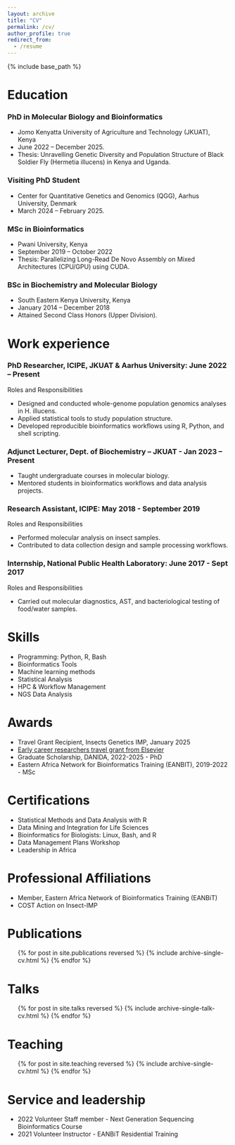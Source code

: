 ```yaml
---
layout: archive
title: "CV"
permalink: /cv/
author_profile: true
redirect_from:
  - /resume
---
```


{% include base_path %}

Education
======
### PhD in Molecular Biology and Bioinformatics
*	Jomo Kenyatta University of Agriculture and Technology (JKUAT), Kenya
*	June 2022 – December 2025.
*	Thesis: Unravelling Genetic Diversity and Population Structure of Black Soldier Fly (Hermetia illucens) in Kenya and Uganda.
### Visiting PhD Student
*	Center for Quantitative Genetics and Genomics (QGG), Aarhus University, Denmark 
*	March 2024 – February 2025.
### MSc in Bioinformatics
*	Pwani University, Kenya 
*	September 2019 – October 2022
*	Thesis: Parallelizing Long-Read De Novo Assembly on Mixed Architectures (CPU/GPU) using CUDA.
### BSc in Biochemistry and Molecular Biology
*	South Eastern Kenya University, Kenya 
*	January 2014 – December 2018
*	Attained Second Class Honors (Upper Division). 

Work experience
======
### PhD Researcher, ICIPE, JKUAT & Aarhus University: June 2022 – Present
Roles and Responsibilities 
*	Designed and conducted whole-genome population genomics analyses in H. illucens.
*	Applied statistical tools to study population structure.
*	Developed reproducible bioinformatics workflows using R, Python, and shell scripting.
### Adjunct Lecturer, Dept. of Biochemistry – JKUAT - Jan 2023 – Present
*	Taught undergraduate courses in molecular biology.
*	Mentored students in bioinformatics workflows and data analysis projects.
### Research Assistant, ICIPE: May 2018 - September 2019
Roles and Responsibilities
*	Performed molecular analysis on insect samples.
*	Contributed to data collection design and sample processing workflows.
### Internship, National Public Health Laboratory: June 2017 - Sept 2017
Roles and Responsibilities 
*	Carried out molecular diagnostics, AST, and bacteriological testing of food/water samples.

Skills
======
*	Programming: Python, R, Bash
*	Bioinformatics Tools
*	Machine learning methods
*	Statistical Analysis
*	HPC & Workflow Management
*	NGS Data Analysis

Awards
======
* Travel Grant Recipient, Insects Genetics IMP, January 2025
* [Early career researchers travel grant from Elsevier](http://www.icipe.org/news/early-career-researchers-receive-grants-elsevier)
* Graduate Scholarship, DANIDA, 2022-2025 - PhD
* Eastern Africa Network for Bioinformatics Training (EANBIT), 2019-2022 - MSc

Certifications
======
* Statistical Methods and Data Analysis with R
* Data Mining and Integration for Life Sciences
* Bioinformatics for Biologists: Linux, Bash, and R
* Data Management Plans Workshop
* Leadership in Africa

Professional Affiliations
======
* Member, Eastern Africa Network of Bioinformatics Training (EANBiT)
* COST Action on Insect-IMP

Publications
======
  <ul>{% for post in site.publications reversed %}
    {% include archive-single-cv.html %}
  {% endfor %}</ul>
  
Talks
======
  <ul>{% for post in site.talks reversed %}
    {% include archive-single-talk-cv.html  %}
  {% endfor %}</ul>
  
Teaching
======
  <ul>{% for post in site.teaching reversed %}
    {% include archive-single-cv.html %}
  {% endfor %}</ul>
  
Service and leadership
======
* 2022 Volunteer Staff member - Next Generation Sequencing Bioinformatics Course
* 2021 Volunteer Instructor - EANBiT Residential Training
